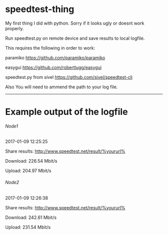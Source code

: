 # speedtest-thing

My first thing I did with python. Sorry if it looks ugly or doesnt work properly.

Run speedtest.py on remote device and save results to local logfile.

This requires the following in order to work:


paramiko https://github.com/paramiko/paramiko

easygui https://github.com/robertlugg/easygui

speedtest.py from sivel https://github.com/sivel/speedtest-cli


Also You will need to ammend the path to your log file. 


______________________________________________

# Example output of the logfile

###### Node1

2017-01-09 12:25:25

Share results: http://www.speedtest.net/result/%yoururl%

Download: 226.54 Mbit/s

Upload: 204.97 Mbit/s




###### Node2

2017-01-09 12:26:38

Share results: http://www.speedtest.net/result/%yoururl%

Download: 242.61 Mbit/s

Upload: 231.54 Mbit/s
